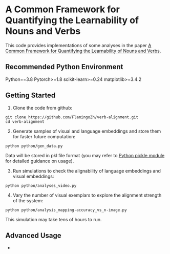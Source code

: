 # A Common Framework for Quantifying the Learnability of Nouns and Verbs

This code provides implementations of some analyses in the paper [A Common Framework for Quantifying the Learnability of Nouns and Verbs](https://escholarship.org/uc/item/8dn6k82j).

## Recommended Python Environment

Python==3.8
Pytorch>=1.8
scikit-learn>=0.24
matplotlib>=3.4.2

## Getting Started

1. Clone the code from github:
```
git clone https://github.com/FlamingoZh/verb-alignment.git
cd verb-alignment 
```

2. Generate samples of visual and language embeddings and store them for faster future computation:
```
python python/gen_data.py
```

Data will be stored in pkl file format (you may refer to [Python pickle module](https://docs.python.org/3/library/pickle.html) for detailed guidance on usage).

3. Run simulations to check the alignability of language embeddings and visual embeddings:
```
python python/analyses_video.py
```

4. Vary the number of visual exemplars to explore the alignment strength of the system:

```
python python/analysis_mapping-accuracy_vs_n-image.py

```

This simulation may take tens of hours to run.

## Advanced Usage

* 